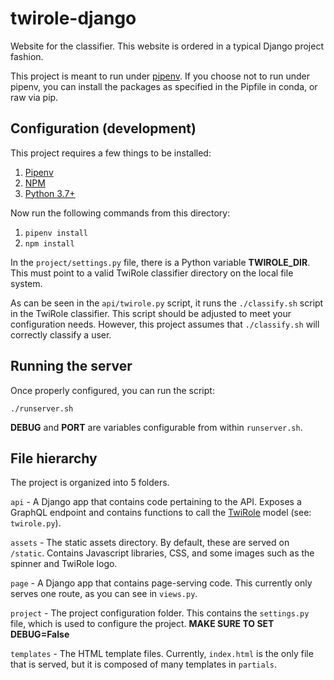 # twirole-django
Website for the classifier. This website is ordered in a typical Django project fashion.

This project is meant to run under [pipenv](https://pipenv.readthedocs.io/en/latest/). If you choose not to run under pipenv, you can install the packages as specified in the Pipfile in conda, or raw via pip.


## Configuration (development)

This project requires a few things to be installed:

1. [Pipenv](https://pipenv.readthedocs.io/en/latest/)
2. [NPM](https://nodejs.org/en/download/)
3. [Python 3.7+](https://www.python.org/downloads/release/python-372/)

Now run the following commands from this directory:
1. `pipenv install`
2. `npm install`

In the `project/settings.py` file, there is a Python variable **TWIROLE_DIR**. This must point to a valid TwiRole classifier directory on the local file system.

As can be seen in the `api/twirole.py` script, it runs the `./classify.sh` script in the TwiRole classifier. This script should be adjusted to meet your configuration needs.
However, this project assumes that `./classify.sh` will correctly classify a user. 

## Running the server

Once properly configured, you can run the script:

`./runserver.sh`

**DEBUG** and **PORT** are variables configurable from within `runserver.sh`.

## File hierarchy
The project is organized into 5 folders.

`api` - A Django app that contains code pertaining to the API. Exposes a GraphQL endpoint and contains functions to call the [TwiRole](https://github.com/liuqingli/TwiRole) model (see: `twirole.py`).

`assets` - The static assets directory. By default, these are served on `/static`. Contains Javascript libraries, CSS, and some images such as the spinner and TwiRole logo.

`page` - A Django app that contains page-serving code. This currently only serves one route, as you can see in `views.py`.

`project` - The project configuration folder. This contains the `settings.py` file, which is used to configure the project. **MAKE SURE TO SET DEBUG=False**

`templates` - The HTML template files. Currently, `index.html` is the only file that is served, but it is composed of many templates in `partials`.
